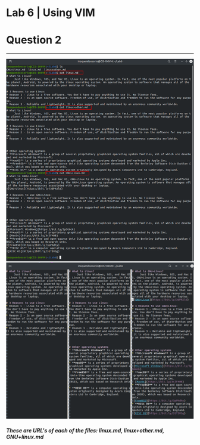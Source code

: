 # Lab 6 | Using VIM
# Question 2
---
![image-cat](../../images/lab6-imgs/lab6-question-2.cat.png)
![image-vim](../../images/lab6-imgs/lab6-question-2.vim.png)


##### These are URL's of each of the files: linux.md, linux+other.md, GNU+linux.md